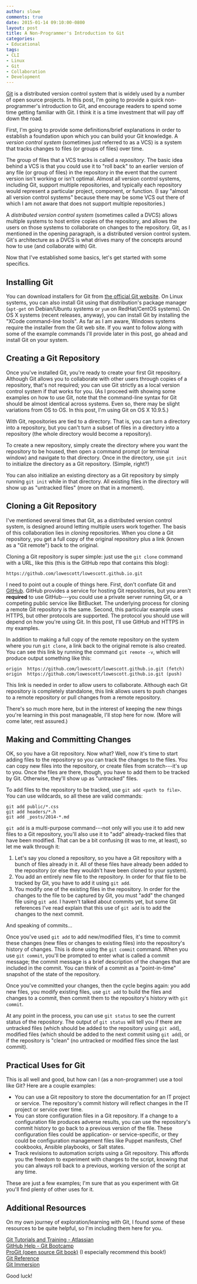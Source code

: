 ```yaml
---
author: slowe
comments: true
date: 2015-01-14 09:10:00-0800
layout: post
title: A Non-Programmer's Introduction to Git
categories:
- Educational
tags:
- CLI
- Linux
- Git
- Collaboration
- Development
---
```


[Git][link-1] is a distributed version control system that is widely used by a number of open source projects. In this post, I'm going to provide a quick non-programmer's introduction to Git, and encourage readers to spend some time getting familiar with Git. I think it is a time investment that will pay off down the road.

First, I'm going to provide some definitions/brief explanations in order to establish a foundation upon which you can build your Git knowledge. A _version control system_ (sometimes just referred to as a VCS) is a system that tracks changes to files (or groups of files) over time.

The group of files that a VCS tracks is called a _repository_. The basic idea behind a VCS is that you could use it to "roll back" to an earlier version of any file (or group of files) in the repository in the event that the current version isn't working or isn't optimal. Almost all version control systems, including Git, support multiple repositories, and typically each repository would represent a particular project, component, or function. (I say "almost all version control systems" because there may be some VCS out there of which I am not aware that does not support multiple repositories.)

A _distributed version control system_ (sometimes called a DVCS) allows multiple systems to host entire copies of the repository, and allows the users on those systems to collaborate on changes to the repository. Git, as I mentioned in the opening paragraph, is a distributed version control system. Git's architecture as a DVCS is what drives many of the concepts around how to use (and collaborate with) Git.

Now that I've established some basics, let's get started with some specifics.

## Installing Git

You can download installers for Git from [the official Git website][link-1]. On Linux systems, you can also install Git using that distribution's package manager (`apt-get` on Debian/Ubuntu systems or `yum` on RedHat/CentOS systems). On OS X systems (recent releases, anyway), you can install Git by installing the "XCode command-line tools". As far as I am aware, Windows systems require the installer from the Git web site. If you want to follow along with some of the example commands I'll provide later in this post, go ahead and install Git on your system.

## Creating a Git Repository

Once you've installed Git, you're ready to create your first Git repository. Although Git allows you to collaborate with other users through copies of a repository, that's not required; you can use Git strictly as a local version control system if that works for you. (As I proceed with showing some examples on how to use Git, note that the command-line syntax for Git should be almost identical across systems. Even so, there may be slight variations from OS to OS. In this post, I'm using Git on OS X 10.9.5.)

With Git, repositories are tied to a directory. That is, you can turn a directory into a repository, but you can't turn a subset of files in a directory into a repository (the whole directory would become a repository).

To create a new repository, simply create the directory where you want the repository to be housed, then open a command prompt (or terminal window) and navigate to that directory. Once in the directory, use `git init` to initialize the directory as a Git repository. (Simple, right?)

You can also initialize an existing directory as a Git repository by simply running `git init` while in that directory. All existing files in the directory will show up as "untracked files" (more on that in a moment).

## Cloning a Git Repository

I've mentioned several times that Git, as a distributed version control system, is designed around letting multiple users work together. The basis of this collaboration lies in _cloning_ repositories. When you clone a Git repository, you get a full copy of the original repository plus a link (known as a "Git remote") back to the original.

Cloning a Git repository is super simple: just use the `git clone` command with a URL, like this (this is the GitHub repo that contains this blog):

	https://github.com/lowescott/lowescott.github.io.git

I need to point out a couple of things here. First, don't conflate Git and [GitHub][link-2]. GitHub provides a service for hosting Git repositories, but you aren't **required** to use GitHub---you could use a private server running Git, or a competing public service like BitBucket. The underlying process for cloning a remote Git repository is the same. Second, this particular example uses HTTPS, but other protocols are supported. The protocol you should use will depend on how you're using Git. In this post, I'll use GitHub and HTTPS in my examples.

In addition to making a full copy of the remote repository on the system where you run `git clone`, a link back to the original remote is also created. You can see this link by running the command `git remote -v`, which will produce output something like this:

	origin	https://github.com/lowescott/lowescott.github.io.git (fetch)
	origin	https://github.com/lowescott/lowescott.github.io.git (push)

This link is needed in order to allow users to collaborate. Although each Git repository is completely standalone, this link allows users to push changes to a remote repository or pull changes from a remote repository.

There's so much more here, but in the interest of keeping the new things you're learning in this post manageable, I'll stop here for now. (More will come later, rest assured.)

## Making and Committing Changes

OK, so you have a Git repository. Now what? Well, now it's time to start adding files to the repository so you can track the changes to the files. You can copy new files into the repository, or create files from scratch---it's up to you. Once the files are there, though, you have to add them to be tracked by Git. Otherwise, they'll show up as "untracked" files.

To add files to the repository to be tracked, use `git add <path to file>`. You can use wildcards, so all these are valid commands:

	git add public/*.css
	git add headers/*.h
	git add _posts/2014-*.md

`git add` is a multi-purpose command---not only will you use it to add new files to a Git repository, you'll also use it to "add" already-tracked files that have been modified. That can be a bit confusing (it was to me, at least), so let me walk through it:

1. Let's say you cloned a repository, so you have a Git repository with a bunch of files already in it. All of these files have already been added to the repository (or else they wouldn't have been cloned to your system).
2. You add an entirely new file to the repository. In order for that file to be tracked by Git, you have to add it using `git add`.
3. You modify one of the existing files in the repository. In order for the changes to the file to be captured by Git, you must "add" the changed file using `git add`. I haven't talked about commits yet, but some Git references I've read explain that this use of `git add` is to add the changes to the next commit.

And speaking of commits...

Once you've used `git add` to add new/modified files, it's time to commit these changes (new files or changes to existing files) into the repository's history of changes. This is done using the `git commit` command. When you use `git commit`, you'll be prompted to enter what is called a commit message; the commit message is a brief description of the changes that are included in the commit. You can think of a commit as a "point-in-time" snapshot of the state of the repository.

Once you've committed your changes, then the cycle begins again: you add new files, you modify existing files, use `git add` to build the files and changes to a commit, then commit them to the repository's history with `git commit`.

At any point in the process, you can use `git status` to see the current status of the repository. The output of `git status` will tell you if there are untracked files (which should be added to the repository using `git add`), modified files (which should be added to the next commit using `git add`), or if the repository is "clean" (no untracked or modified files since the last commit).

## Practical Uses for Git

This is all well and good, but how can I (as a non-programmer) use a tool like Git? Here are a couple examples:

* You can use a Git repository to store the documentation for an IT project or service. The repository's commit history will reflect changes in the IT project or service over time.
* You can store configuration files in a Git repository. If a change to a configuration file produces adverse results, you can use the repository's commit history to go back to a previous version of the file. These configuration files could be application- or service-specific, or they could be configuration management files like Puppet manifests, Chef cookbooks, Ansible playbooks, or Salt states.
* Track revisions to automation scripts using a Git repository. This affords you the freedom to experiment with changes to the script, knowing that you can always roll back to a previous, working version of the script at any time.

These are just a few examples; I'm sure that as you experiment with Git you'll find plenty of other uses for it.

## Additional Resources

On my own journey of exploration/learning with Git, I found some of these resources to be quite helpful, so I'm including them here for you.

[Git Tutorials and Training - Atlassian][link-3]  
[GitHub Help - Git Bootcamp][link-4]  
[ProGit (open source Git book)][link-5] (I especially recommend this book!)  
[Git Reference][link-6]  
[Git Immersion][link-7]

Good luck!


[link-1]: http://git-scm.com
[link-2]: https://github.com
[link-3]: https://www.atlassian.com/zh/git/tutorial
[link-4]: https://help.github.com/categories/bootcamp/
[link-5]: http://git-scm.com/book/en/v2
[link-6]: http://gitref.org
[link-7]: http://gitimmersion.com
